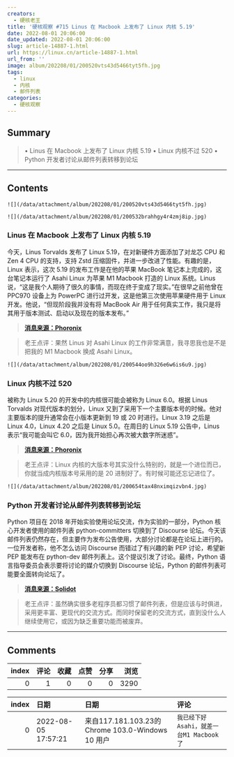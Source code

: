 ```yaml
---
creators:
  - 硬核老王
title: '硬核观察 #715 Linus 在 Macbook 上发布了 Linux 内核 5.19'
date: 2022-08-01 20:06:00
date_updated: 2022-08-01 20:06:00
slug: article-14887-1.html
url: https://linux.cn/article-14887-1.html
url_from: ''
image: album/202208/01/200520vts43d5466tyt5fh.jpg
tags:
  - linux
  - 内核
  - 邮件列表
categories:
  - 硬核观察
---
```


## Summary

> • Linus 在 Macbook 上发布了 Linux 内核 5.19 • Linux 内核不过 520 • Python 开发者讨论从邮件列表转移到论坛

***

<!-- more -->

## Contents

`![](/data/attachment/album/202208/01/200520vts43d5466tyt5fh.jpg)`

`![](/data/attachment/album/202208/01/200532brahhgy4r4zmj8ip.jpg)`

### Linus 在 Macbook 上发布了 Linux 内核 5.19

今天，Linus Torvalds 发布了 Linux 5.19，在对新硬件方面添加了对龙芯 CPU 和 Zen 4 CPU 的支持，支持 Zstd 压缩固件，并进一步改进了性能。有趣的是，Linux 表示，这次 5.19 的发布工作是在他的苹果 MacBook 笔记本上完成的，这台笔记本运行了 Asahi Linux 为苹果 M1 Macbook 打造的 Linux 系统。Linus 说，“这是我个人期待了很久的事情，而现在终于变成了现实。”在很早之前他曾在 PPC970 设备上为 PowerPC 进行过开发，这是他第三次使用苹果硬件用于 Linux 开发。他说，“但现阶段我并没有将 MacBook Air 用于任何真实工作，我只是将其用于版本测试、启动以及现在的版本发布。”

> 
> **[消息来源：Phoronix](https://www.phoronix.com/news/Linux-5.19-Released)**
> 
> 
> 

> 
> 老王点评：果然 Linus 对 Asahi Linux 的工作非常满意，我寻思我也是不是把我的 M1 Macbook 换成 Asahi Linux。
> 
> 
> 

`![](/data/attachment/album/202208/01/200544oo9h326e6w6is6u9.jpg)`

### Linux 内核不过 520

被称为 Linux 5.20 的开发中的内核很可能会被称为 Linux 6.0。根据 Linus Torvalds 对现代版本的划分，Linux 又到了采用下一个主要版本号的时候。他对主要版本的提升通常会在小版本更新到 19 或 20 时进行。Linux 3.19 之后是 Linux 4.0，Linux 4.20 之后是 Linux 5.0。在周日的 Linux 5.19 公告中，Linus 表示“我可能会叫它 6.0，因为我开始担心再次被大数字所迷惑”。

> 
> **[消息来源：Phoronix](https://www.phoronix.com/news/Linux-5.20-Is-Linux-6.0)**
> 
> 
> 

> 
> 老王点评：Linux 内核的大版本号其实没什么特别的，就是一个进位而已，你就当成内核版本号采用的是 20 进制好了。有时候可能还忘记进位了。
> 
> 
> 

`![](/data/attachment/album/202208/01/200654tax48nximqizvbn4.jpg)`

### Python 开发者讨论从邮件列表转移到论坛

Python 项目在 2018 年开始实验使用论坛交流，作为实验的一部分，Python 核心开发者使用的邮件列表 python-committers 切换到了 Discourse 论坛。今天该邮件列表仍然存在，但主要作为发布公告使用，大部分讨论都是在论坛上进行的。一位开发者称，他不怎么访问 Discourse 而错过了有兴趣的新 PEP 讨论，希望新 PEP 能发布在 python-dev 邮件列表上。这个提议引发了讨论。最终，Python 语言指导委员会表示要将讨论的媒介切换到 Discourse 论坛，Python 的邮件列表可能要全面转向论坛了。

> 
> **[消息来源：Solidot](https://www.solidot.org/story?sid=72316)**
> 
> 
> 

> 
> 老王点评：虽然确实很多老程序员都习惯了邮件列表，但是应该与时俱进，采用更丰富、更现代的交流方式。而同时保留老的交流方式，直到没什么人继续使用它，或因为缺乏重要功能而被废弃。
> 
> 
>

***

## Comments


|   index |   评论 |   收藏 |   点赞 |   分享 |   浏览 |
|--------:|-------:|-------:|-------:|-------:|-------:|
|       0 |      1 |      0 |      0 |      0 |   3290 |

|   index | 日期                | 日期                                              | 评论                                    |
|--------:|:--------------------|:--------------------------------------------------|:----------------------------------------|
|       0 | 2022-08-05 17:57:21 | 来自117.181.103.23的 Chrome 103.0-Windows 10 用户 | `我已经下好Asahi，就差一台M1 Macbook了` |
